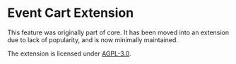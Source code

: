 # Event Cart Extension

This feature was originally part of core. It has been moved into an extension due to lack of popularity,
and is now minimally maintained.

The extension is licensed under [AGPL-3.0](LICENSE.txt).
